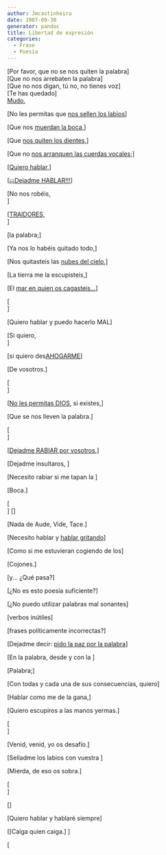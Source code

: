 ```yaml
---
author: Jmcastinheira
date: 2007-09-30
generator: pandoc
title: Libertad de expresión
categories:
  - Frase
  - Poesía
---
```




[Por favor, que no se nos quiten la palabra]  
[Que no nos arrebaten la palabra]  
[Que no nos digan, tú no, no tienes voz]  
[Te has quedado]  
[Mudo.](http://www.tebeosfera.com/Obra/Tebeo/Sinsentido/mudo.gif)  


[No les permitas que [nos sellen los
labios](http://ivansainzpardo.blogia.com/upload/20051202145444-mudo.jpg)]  

[Que nos [muerdan la
boca,](http://freak.blogs.sapo.pt/arquivo/Morder.jpg)]  

[Que [nos quiten los
dientes,](http://img137.imageshack.us/img137/9276/sawiii2ha.png)]  

[Que no [nos arranquen las cuerdas
vocales](http://www.milenio.com/index.php/2007/09/23/124536/);]  

[[Quiero
hablar,](http://www.youtube.com/watch?v=VXnVy93MZ1g)]  

[[¡¡¡Dejadme
HABLAR!!!](http://actualidad.terra.es/nacional/articulo/birmania_monjes_budistas_siguen_frente_1890448.htm)]  

[No nos robéis,\
]  

[[TRAIDORES,](http://actualidad.terra.es/nacional/articulo/junta_militar_birmania_asia_1890453.htm)\
]  

[la palabra;]  

[Ya nos lo habéis quitado todo,]  

[Nos quitasteis las [nubes del
cielo](http://www.youtube.com/watch?v=eP9O66wo7iI),]  

[La tierra me la escupisteis,]  

[El [mar en quien os
cagasteis...](http://www.youtube.com/watch?v=-d64gVK85Bg)]  

[\
]  

[Quiero hablar y puedo hacerlo MAL]  

[Si quiero,\
]  

[si quiero
des[AHOGARME](http://www.youtube.com/watch?v=ZTMbcLZu_Ak)]  

[De vosotros.]  

[\
]  

[[No les permitas DIOS](http://www.youtube.com/watch?v=U7BdZUwm47s), si
existes,]  

[Que se nos lleven la palabra.]  

[\
]  

[[Dejadme RABIAR por
vosotros](http://www.youtube.com/watch?v=XyQDKLAhCY0),]  

[Dejadme insultaros, ]  

[Necesito rabiar si me tapan la ]  

[Boca.]  

[\
]  []  

[Nada de Aude, Vide, Tace.]  

[Necesito hablar y [hablar
gritando](http://www.youtube.com/watch?v=4ENL7tDHdzk)]  

[Como si me estuvieran cogiendo de los]  

[Cojones.]  

[y... ¿Qué pasa?]  

[¿No es esto poesía suficiente?]  

[¿No puedo utilizar palabras mal sonantes]  

[verbos inútiles]  

[frases políticamente incorrectas?]  

[Dejadme decir: [pido la paz por la
palabra](http://www.xuliocs.com/index.php?pagina=http://www.xuliocs.com/Esquisa/blasdeot.htm)]  

[En la palabra, desde y con la ]  

[Palabra;]  

[Con todas y cada una de sus consecuencias,
quiero]  

[Hablar como me de la gana,]  

[Quiero escupiros a las manos yermas.]  

[\
]  

[Venid, venid, yo os desafío.]  

[Selladme los labios con vuestra ]  

[Mierda, de eso os sobra.]  

[\
]  

[]  

[Quiero hablar y hablaré siempre]  

[[Caiga quien caiga.]  ]

[
